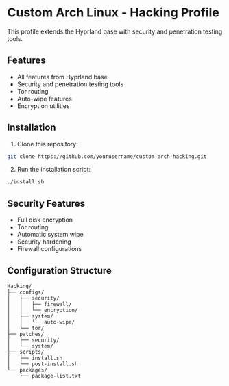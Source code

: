 # Custom Arch Linux - Hacking Profile

This profile extends the Hyprland base with security and penetration testing tools.

## Features

- All features from Hyprland base
- Security and penetration testing tools
- Tor routing
- Auto-wipe features
- Encryption utilities

## Installation

1. Clone this repository:
```bash
git clone https://github.com/yourusername/custom-arch-hacking.git
```

2. Run the installation script:
```bash
./install.sh
```

## Security Features

- Full disk encryption
- Tor routing
- Automatic system wipe
- Security hardening
- Firewall configurations

## Configuration Structure

```
Hacking/
├── configs/
│   ├── security/
│   │   ├── firewall/
│   │   └── encryption/
│   ├── system/
│   │   └── auto-wipe/
│   └── tor/
├── patches/
│   ├── security/
│   └── system/
├── scripts/
│   ├── install.sh
│   └── post-install.sh
└── packages/
    └── package-list.txt
```
